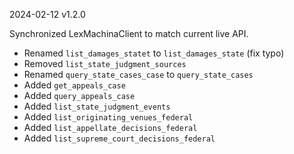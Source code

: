 
2024-02-12 v1.2.0

Synchronized LexMachinaClient to match current live API.

- Renamed `list_damages_statet` to `list_damages_state` (fix typo)
- Removed `list_state_judgment_sources` 
- Renamed `query_state_cases_case` to `query_state_cases`
- Added `get_appeals_case` 
- Added `query_appeals_case`
- Added `list_state_judgment_events`
- Added `list_originating_venues_federal`
- Added `list_appellate_decisions_federal`
- Added `list_supreme_court_decisions_federal`
